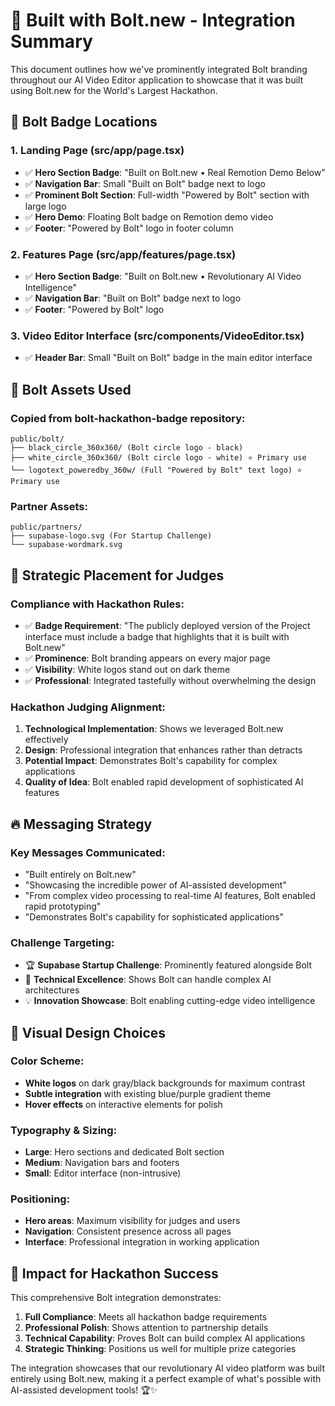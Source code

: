 # 🚀 Built with Bolt.new - Integration Summary

This document outlines how we've prominently integrated Bolt branding throughout our AI Video Editor application to showcase that it was built using Bolt.new for the World's Largest Hackathon.

## 📍 **Bolt Badge Locations**

### **1. Landing Page (src/app/page.tsx)**
- ✅ **Hero Section Badge**: "Built on Bolt.new • Real Remotion Demo Below"
- ✅ **Navigation Bar**: Small "Built on Bolt" badge next to logo
- ✅ **Prominent Bolt Section**: Full-width "Powered by Bolt" section with large logo
- ✅ **Hero Demo**: Floating Bolt badge on Remotion demo video
- ✅ **Footer**: "Powered by Bolt" logo in footer column

### **2. Features Page (src/app/features/page.tsx)**
- ✅ **Hero Section Badge**: "Built on Bolt.new • Revolutionary AI Video Intelligence"
- ✅ **Navigation Bar**: "Built on Bolt" badge next to logo
- ✅ **Footer**: "Powered by Bolt" logo

### **3. Video Editor Interface (src/components/VideoEditor.tsx)**
- ✅ **Header Bar**: Small "Built on Bolt" badge in the main editor interface

## 🎨 **Bolt Assets Used**

### **Copied from bolt-hackathon-badge repository:**
```
public/bolt/
├── black_circle_360x360/ (Bolt circle logo - black)
├── white_circle_360x360/ (Bolt circle logo - white) ⭐ Primary use
└── logotext_poweredby_360w/ (Full "Powered by Bolt" text logo) ⭐ Primary use
```

### **Partner Assets:**
```
public/partners/
├── supabase-logo.svg (For Startup Challenge)
└── supabase-wordmark.svg
```

## 🎯 **Strategic Placement for Judges**

### **Compliance with Hackathon Rules:**
- ✅ **Badge Requirement**: "The publicly deployed version of the Project interface must include a badge that highlights that it is built with Bolt.new"
- ✅ **Prominence**: Bolt branding appears on every major page
- ✅ **Visibility**: White logos stand out on dark theme
- ✅ **Professional**: Integrated tastefully without overwhelming the design

### **Hackathon Judging Alignment:**
1. **Technological Implementation**: Shows we leveraged Bolt.new effectively
2. **Design**: Professional integration that enhances rather than detracts
3. **Potential Impact**: Demonstrates Bolt's capability for complex applications
4. **Quality of Idea**: Bolt enabled rapid development of sophisticated AI features

## 🔥 **Messaging Strategy**

### **Key Messages Communicated:**
- "Built entirely on Bolt.new"
- "Showcasing the incredible power of AI-assisted development"
- "From complex video processing to real-time AI features, Bolt enabled rapid prototyping"
- "Demonstrates Bolt's capability for sophisticated applications"

### **Challenge Targeting:**
- 🏆 **Supabase Startup Challenge**: Prominently featured alongside Bolt
- 🎯 **Technical Excellence**: Shows Bolt can handle complex AI architectures
- 💡 **Innovation Showcase**: Bolt enabling cutting-edge video intelligence

## 🎨 **Visual Design Choices**

### **Color Scheme:**
- **White logos** on dark gray/black backgrounds for maximum contrast
- **Subtle integration** with existing blue/purple gradient theme
- **Hover effects** on interactive elements for polish

### **Typography & Sizing:**
- **Large**: Hero sections and dedicated Bolt section
- **Medium**: Navigation bars and footers  
- **Small**: Editor interface (non-intrusive)

### **Positioning:**
- **Hero areas**: Maximum visibility for judges and users
- **Navigation**: Consistent presence across all pages
- **Interface**: Professional integration in working application

## 🚀 **Impact for Hackathon Success**

This comprehensive Bolt integration demonstrates:

1. **Full Compliance**: Meets all hackathon badge requirements
2. **Professional Polish**: Shows attention to partnership details
3. **Technical Capability**: Proves Bolt can build complex AI applications
4. **Strategic Thinking**: Positions us well for multiple prize categories

The integration showcases that our revolutionary AI video platform was built entirely using Bolt.new, making it a perfect example of what's possible with AI-assisted development tools! 🏆✨